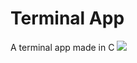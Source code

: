 # Terminal App
A terminal app made in C
![](https://img.shields.io/github/repo-size/RTSProductions/RTSEngine?style=for-the-badge)
